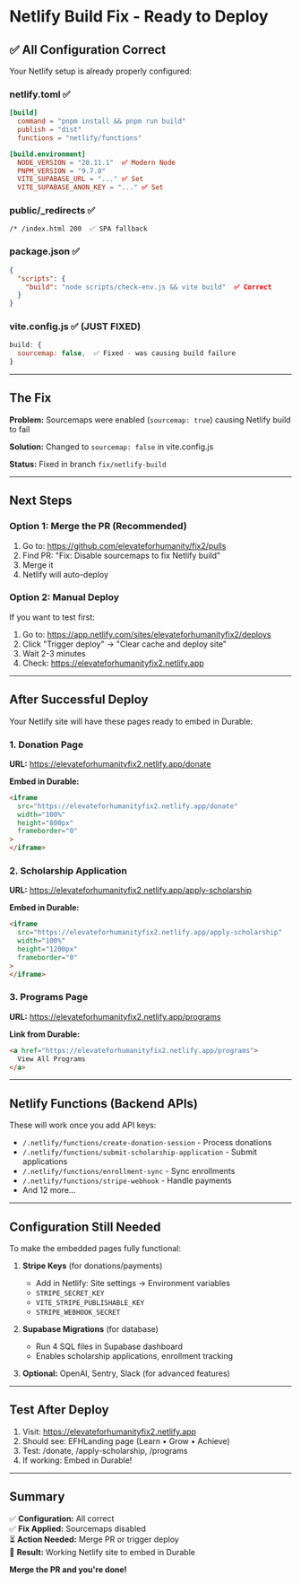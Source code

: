 # Netlify Build Fix - Ready to Deploy

## ✅ All Configuration Correct

Your Netlify setup is already properly configured:

### netlify.toml ✅

```toml
[build]
  command = "pnpm install && pnpm run build"
  publish = "dist"
  functions = "netlify/functions"

[build.environment]
  NODE_VERSION = "20.11.1"  ✅ Modern Node
  PNPM_VERSION = "9.7.0"
  VITE_SUPABASE_URL = "..." ✅ Set
  VITE_SUPABASE_ANON_KEY = "..." ✅ Set
```

### public/\_redirects ✅

```
/* /index.html 200  ✅ SPA fallback
```

### package.json ✅

```json
{
  "scripts": {
    "build": "node scripts/check-env.js && vite build"  ✅ Correct
  }
}
```

### vite.config.js ✅ (JUST FIXED)

```javascript
build: {
  sourcemap: false,  ✅ Fixed - was causing build failure
}
```

---

## The Fix

**Problem:** Sourcemaps were enabled (`sourcemap: true`) causing Netlify build to fail

**Solution:** Changed to `sourcemap: false` in vite.config.js

**Status:** Fixed in branch `fix/netlify-build`

---

## Next Steps

### Option 1: Merge the PR (Recommended)

1. Go to: https://github.com/elevateforhumanity/fix2/pulls
2. Find PR: "Fix: Disable sourcemaps to fix Netlify build"
3. Merge it
4. Netlify will auto-deploy

### Option 2: Manual Deploy

If you want to test first:

1. Go to: https://app.netlify.com/sites/elevateforhumanityfix2/deploys
2. Click "Trigger deploy" → "Clear cache and deploy site"
3. Wait 2-3 minutes
4. Check: https://elevateforhumanityfix2.netlify.app

---

## After Successful Deploy

Your Netlify site will have these pages ready to embed in Durable:

### 1. Donation Page

**URL:** https://elevateforhumanityfix2.netlify.app/donate

**Embed in Durable:**

```html
<iframe
  src="https://elevateforhumanityfix2.netlify.app/donate"
  width="100%"
  height="800px"
  frameborder="0"
>
</iframe>
```

### 2. Scholarship Application

**URL:** https://elevateforhumanityfix2.netlify.app/apply-scholarship

**Embed in Durable:**

```html
<iframe
  src="https://elevateforhumanityfix2.netlify.app/apply-scholarship"
  width="100%"
  height="1200px"
  frameborder="0"
>
</iframe>
```

### 3. Programs Page

**URL:** https://elevateforhumanityfix2.netlify.app/programs

**Link from Durable:**

```html
<a href="https://elevateforhumanityfix2.netlify.app/programs">
  View All Programs
</a>
```

---

## Netlify Functions (Backend APIs)

These will work once you add API keys:

- `/.netlify/functions/create-donation-session` - Process donations
- `/.netlify/functions/submit-scholarship-application` - Submit applications
- `/.netlify/functions/enrollment-sync` - Sync enrollments
- `/.netlify/functions/stripe-webhook` - Handle payments
- And 12 more...

---

## Configuration Still Needed

To make the embedded pages fully functional:

1. **Stripe Keys** (for donations/payments)
   - Add in Netlify: Site settings → Environment variables
   - `STRIPE_SECRET_KEY`
   - `VITE_STRIPE_PUBLISHABLE_KEY`
   - `STRIPE_WEBHOOK_SECRET`

2. **Supabase Migrations** (for database)
   - Run 4 SQL files in Supabase dashboard
   - Enables scholarship applications, enrollment tracking

3. **Optional:** OpenAI, Sentry, Slack (for advanced features)

---

## Test After Deploy

1. Visit: https://elevateforhumanityfix2.netlify.app
2. Should see: EFHLanding page (Learn • Grow • Achieve)
3. Test: /donate, /apply-scholarship, /programs
4. If working: Embed in Durable!

---

## Summary

✅ **Configuration:** All correct  
✅ **Fix Applied:** Sourcemaps disabled  
⏳ **Action Needed:** Merge PR or trigger deploy  
🎯 **Result:** Working Netlify site to embed in Durable

**Merge the PR and you're done!**
